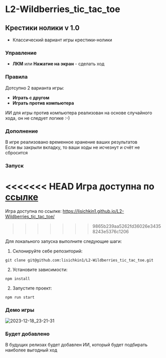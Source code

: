 # L2-Wildberries_tic_tac_toe

## Крестики нолики v 1.0

- Классический вариант игры крестики-нолики

### Управление

- **ЛКМ** или **Нажатие на экран** - сделать ход

### Правила

Дотсупно 2 варианта игры:

- **Играть с другом**
- **Играть против компьютера**

ИИ для игры против компьютера реализован на основе случайного хода, он не следует логике :-)

### Дополнение

В игре реализовано временное хранение ваших результатов<br>
Если вы закрыли вкладку, то ваши ходы не исчезнут и счёт не сбросится

### Запуск

<<<<<<< HEAD
Игра доступна по [ссылке](https://lisichkin1.github.io/L2-Wildberries_tic_tac_toe/)
=======
Игра доступна по ссылке: https://lisichkin1.github.io/L2-Wildberries_tic_tac_toe/
>>>>>>> 9865b239aa5262fd36026e34358243e5376c1206

Для локального запуска выполните следующие шаги:

1. Склонируйте себе репозиторий:

```
git clone git@github.com:lisichkin1/L2-Wildberries_tic_tac_toe.git
```

2. Установите зависимости:

```
npm install
```

2. Запустите проект:

```
npm run start
```

### Демо игры

![2023-12-18_23-21-31](https://github.com/lisichkin1/L2-Wildberries_tic_tac_toe/assets/91782961/3da67ff4-a2a3-41e1-996a-9e98ae44a69c)

### Будет добавлено

В будущих релизах будет добавлен ИИ, который будет подбирать наиболее выгодный ход
